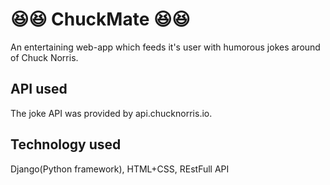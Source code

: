 # 😆😆 ChuckMate 😆😆
An entertaining web-app which feeds it's user with humorous jokes around of Chuck Norris.

## API used 
The joke API was provided by api.chucknorris.io.

## Technology used
Django(Python framework), HTML+CSS, REstFull API
